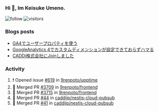 ### Hi 👋, Im Keisuke Umeno.

<!--
**9renpoto/9renpoto** is a ✨ _special_ ✨ repository because its `README.md` (this file) appears on your GitHub profile.

Here are some ideas to get you started:

- 🔭 I’m currently working on ...
- 🌱 I’m currently learning ...
- 👯 I’m looking to collaborate on ...
- 🤔 I’m looking for help with ...
- 💬 Ask me about ...
- 📫 How to reach me: ...
- 😄 Pronouns: ...
- ⚡ Fun fact: ...
-->

![follow](https://img.shields.io/github/followers/9renpoto?label=Follow&style=social)
![visitors](https://komarev.com/ghpvc/?username=9renpoto&label=Profile%20views&color=0e75b6&style=flat)

### Blogs posts

<!-- BLOG-POST-LIST:START -->
- [GA4でユーザープロパティを使う](https://9renpoto.dev/2021/02/21/google-analytics-4-user-properties/)
- [GoogleAnalytics 4でカスタムディメンションが設定できておらずハマる](https://9renpoto.dev/2021/02/13/google-analytics-4/)
- [CADDi株式会社にJoinしました](https://9renpoto.dev/2020/12/05/join/)
<!-- BLOG-POST-LIST:END -->

### Activity

<!--START_SECTION:activity-->
1. ❗️ Opened issue [#619](https://github.com/9renpoto/upptime/issues/619) in [9renpoto/upptime](https://github.com/9renpoto/upptime)
2. 🎉 Merged PR [#3709](https://github.com/9renpoto/frontend/pull/3709) in [9renpoto/frontend](https://github.com/9renpoto/frontend)
3. 🎉 Merged PR [#3715](https://github.com/9renpoto/frontend/pull/3715) in [9renpoto/frontend](https://github.com/9renpoto/frontend)
4. 🎉 Merged PR [#44](https://github.com/caddijp/nestjs-cloud-pubsub/pull/44) in [caddijp/nestjs-cloud-pubsub](https://github.com/caddijp/nestjs-cloud-pubsub)
5. 🎉 Merged PR [#41](https://github.com/caddijp/nestjs-cloud-pubsub/pull/41) in [caddijp/nestjs-cloud-pubsub](https://github.com/caddijp/nestjs-cloud-pubsub)
<!--END_SECTION:activity-->

<!--START_SECTION:waka-->
<!--END_SECTION:waka-->
